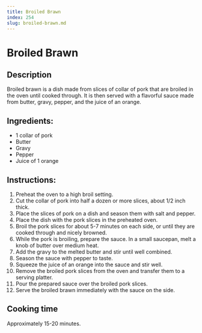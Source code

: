 ```yaml
---
title: Broiled Brawn
index: 254
slug: broiled-brawn.md
---
```


# Broiled Brawn

## Description
Broiled brawn is a dish made from slices of collar of pork that are broiled in the oven until cooked through. It is then served with a flavorful sauce made from butter, gravy, pepper, and the juice of an orange.

## Ingredients:
- 1 collar of pork
- Butter
- Gravy
- Pepper
- Juice of 1 orange

## Instructions:
1. Preheat the oven to a high broil setting.
2. Cut the collar of pork into half a dozen or more slices, about 1/2 inch thick.
3. Place the slices of pork on a dish and season them with salt and pepper.
4. Place the dish with the pork slices in the preheated oven.
5. Broil the pork slices for about 5-7 minutes on each side, or until they are cooked through and nicely browned.
6. While the pork is broiling, prepare the sauce. In a small saucepan, melt a knob of butter over medium heat.
7. Add the gravy to the melted butter and stir until well combined.
8. Season the sauce with pepper to taste.
9. Squeeze the juice of an orange into the sauce and stir well.
10. Remove the broiled pork slices from the oven and transfer them to a serving platter.
11. Pour the prepared sauce over the broiled pork slices.
12. Serve the broiled brawn immediately with the sauce on the side.

## Cooking time
Approximately 15-20 minutes.